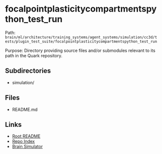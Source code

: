 # focalpointplasticitycompartmentspython_test_run

Path: `brain/ml/architecture/training_systems/agent_systems/simulation/cc3d/tests/plugin_test_suite/focalpointplasticitycompartmentspython_test_run`

Purpose: Directory providing source files and/or submodules relevant to its path in the Quark repository.

## Subdirectories
- simulation/

## Files
- README.md

## Links
- [Root README](../../../../../../../../../README.md)
- [Repo Index](../../../../../../../../../repo_index.json)
- [Brain Simulator](../../../../../../../../../brain/architecture/brain_simulator.py)
